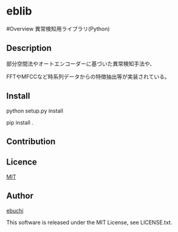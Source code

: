 eblib
====

#Overview
異常検知用ライブラリ(Python)

## Description
部分空間法やオートエンコーダーに基づいた異常検知手法や、

FFTやMFCCなど時系列データからの特徴抽出等が実装されている。

## Install
python setup.py install

pip install .

## Contribution

## Licence

[MIT](https://github.com/FumitoEbuchi/eblib/LICENCE)

## Author

[ebuchi](https://github.com/FumitoEbuchi)

This software is released under the MIT License, see LICENSE.txt.
